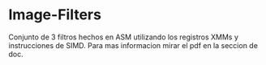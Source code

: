 # Image-Filters

Conjunto de 3 filtros hechos en ASM utilizando los registros XMMs y instrucciones de SIMD. Para mas informacion mirar el pdf en la seccion de doc.

